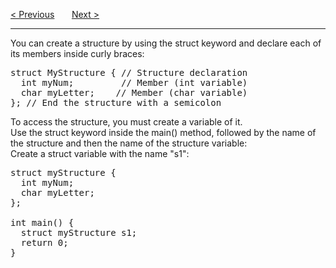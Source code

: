 <a href="/Structures/Main.md">&lt; Previous</a>
&nbsp;&nbsp;&nbsp;&nbsp;&nbsp;
<a href="/Structures/Access.md">Next &gt;</a>
<hr>
You can create a structure by using the struct keyword and declare each of its members inside curly braces:
<pre>
struct MyStructure { // Structure declaration
  int myNum;         // Member (int variable)
  char myLetter;    // Member (char variable)
}; // End the structure with a semicolon
</pre>
To access the structure, you must create a variable of it.
<br>
Use the struct keyword inside the main() method, followed by the name of the structure and then the name of the structure variable:
<br>
Create a struct variable with the name "s1":
<pre>
struct myStructure {
  int myNum;
  char myLetter;
};<br>
int main() {
  struct myStructure s1;
  return 0;
}
</pre>
